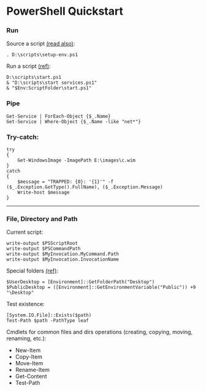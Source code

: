 PowerShell Quickstart
=====================

### Run

Source a script [(read also)](https://stackoverflow.com/a/27138623):

    . D:\scripts\setup-env.ps1
    
Run a script [(ref)](https://stackoverflow.com/a/18537263):

    D:\scripts\start.ps1
    & "D:\scripts\start services.ps1"
    & "$Env:ScriptFolder\start.ps1"

### Pipe

    Get-Service | ForEach-Object {$_.Name}
    Get-Service | Where-Object {$_.Name -like "net*"}
    

### Try-catch:

    try
    {
        Get-WindowsImage -ImagePath E:\images\c.wim
    }
    catch
    {
        $message = "TRAPPED: {0}: '{1}'" -f ($_.Exception.GetType().FullName), ($_.Exception.Message)
        Write-host $message
    }

-------------------------------------------------------------------

### File, Directory and Path

Current script:

    write-output $PSScriptRoot
    write-output $PSCommandPath
    write-output $MyInvocation.MyCommand.Path
    write-output $MyInvocation.InvocationName
    
Special folders [(ref)](https://stackoverflow.com/a/31747246):

    $UserDesktop = [Environment]::GetFolderPath("Desktop")   
    $PublicDesktop = ([Environment]::GetEnvironmentVariable("Public")) +9 "\Desktop"
    
Test existence:
    
    [System.IO.File]::Exists($path)
    Test-Path $path -PathType leaf
    

Cmdlets for common files and dirs operations (creating, copying, moving, renaming, etc.):

* New-Item
* Copy-Item
* Move-Item
* Rename-Item
* Get-Content
* Test-Path



